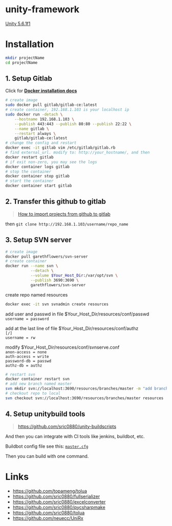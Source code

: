 # unity-framework

[Unity 5.6.1f1](https://unity3d.com/cn/get-unity/download/archive)

# Installation

```sh
mkdir projectName
cd projectName
```

## 1. Setup Gitlab
Click for **[Docker installation docs](https://docs.gitlab.com/omnibus/docker/)**
```sh
# create image
sudo docker pull gitlab/gitlab-ce:latest
# create container, 192.168.1.103 is your localhost ip
sudo docker run -detach \
    --hostname 192.168.1.103 \
    --publish 443:443 --publish 80:80 --publish 22:22 \
    --name gitlab \
    --restart always \
    gitlab/gitlab-ce:latest
# change the config and restart
docker exec -it gitlab vim /etc/gitlab/gitlab.rb
# find external_url. modify to: http://your_hostname/, and then
docker restart gitlab
# if exit non-zero, you may see the logs
docker container logs gitlab
# stop the container
docker container stop gitlab
# start the container
docker container start gitlab
```

## 2. Transfer this github to gitlab

> [How to import projects from github to gitlab](https://docs.gitlab.com/ee/workflow/importing/import_projects_from_github.html)

then `git clone http://192.168.1.103/username/repo_name`

## 3. Setup SVN server
```sh
# create image
docker pull garethflowers/svn-server
# create container
docker run --name svn \
           --detach \
           --volume $Your_Host_Dir:/var/opt/svn \
           --publish 3690:3690 \
           garethflowers/svn-server
```
create repo named resources
```sh
docker exec -it svn svnadmin create resources
```
add user and passwd in file $Your_Host_Dir/resources/conf/passwd  
`username = password`

add at the last line of file $Your_Host_Dir/resources/conf/authz  
`[/]`  
`username = rw`

modify $Your_Host_Dir/resources/conf/svnserve.conf  
`anon-access = none`  
`auth-access = write`  
`password-db = passwd`  
`authz-db = authz`

```sh
# restart svn
docker container restart svn
# add new branch named master
svn mkdir svn://localhost:3690/resources/branches/master -m "add branch master" --parents
# checkout repo to local
svn checkout svn://localhost:3690/resources/branches/master resources
```

## 4. Setup unitybuild tools

> https://github.com/sric0880/unity-buildscripts

And then you can integrate with CI tools like jenkins, buildbot, etc.

Buildbot config file see this: [`master.cfg`](https://gist.github.com/sric0880/230571ef5ecb4883fe08a927adcf20aa)

Then you can build with one command.

# Links
* https://github.com/topameng/tolua
* https://github.com/sric0880/fullserializer
* https://github.com/sric0880/excelconverter
* https://github.com/sric0880/pycsharpmake
* https://github.com/sric0880/tolua
* https://github.com/neuecc/UniRx
